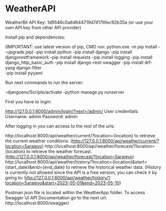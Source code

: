 # WeatherAPI

WeatherBit API Key: 1d9546c0a8d644719d74176fec92b35a (or use your own API key from other API provider)

Install pip and dependencies:

(IMPORTANT: use latest version of pip, CMD run: python.exe -m pip install --upgrade pip)
-pip install python
-pip install django
-pip install djangorestframework
-pip install requests
-pip install logging 
-pip install django_http_basic_auth
-pip install django-rest-swagger
-pip install drf-yasg django-filter         
-pip install pyyaml   

Run next commands to run the server:

-djangoenv/Scripts/activate
-python manage.py runserver

First you have to login:

http://127.0.0.1:8000/admin/login/?next=/admin/
User credentials:
Username: admin
Password: admin

After logging in you can access to the rest of the urls:

http://localhost:8000/api/weather/current/?location={location} to retrieve the current weather conditions. (http://127.0.0.1:8000/api/weather/current/?location=Sarajevo)
http://localhost:8000/api/weather/forecast/?location={location} to retrieve the weather forecast. (http://127.0.0.1:8000/api/weather/forecast/?location=Sarajevo)
http://localhost:8000/api/weather/history/?location={location}&start={start_date}&end={end_date} to retrieve the historical weather data.
(History is currently not allowed since the API is a free version, you can check it by going to: http://127.0.0.1:8000/api/weather/history/?location=Sarajevo&start=2023-05-01&end=2023-05-10)

Postman json file is located within the WeatherApp folder.
To access Swagger UI API Documentation go to the next url: http://localhost:8000/swagger/
